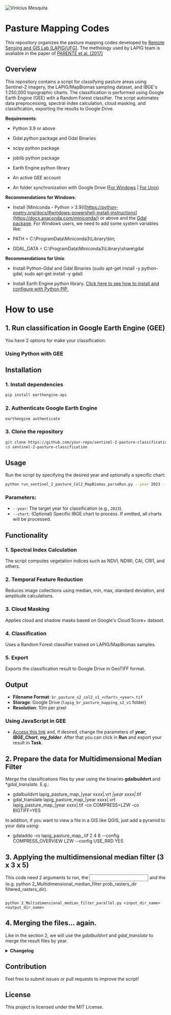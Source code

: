 ![Vinícius Mesquita](Logo_v2.png)

# Pasture Mapping Codes

This repository organizes the pasture mapping codes developed by [Remote Sensing and GIS Lab (LAPIG/UFG)](https://www.lapig.iesa.ufg.br/). The methology used by LAPIG team is avaliable in the paper of [PARENTE et al. (2017)](https://www.sciencedirect.com/science/article/pii/S0034425719303207) 

## Overview
This repository contains a script for classifying pasture areas using Sentinel-2 imagery, the LAPIG/MapBiomas sampling dataset, and IBGE's 1:250,000 topographic charts. The classification is performed using Google Earth Engine (GEE) with a Random Forest classifier. The script automates data preprocessing, spectral index calculation, cloud masking, and classification, exporting the results to Google Drive.


**Requirements**:

* Python 3.9 or above
  
* Gdal python package and Gdal Binaries
  
* scipy python package

* joblib python package
  
* Earth Engine python library

* An active GEE account
  
* An folder synchronization with Google Drive ([For Windows](https://www.google.com/drive/download/) | [For Unix](https://github.com/odeke-em/drive))
  
**Recommendations for Windows**: 
* Install [Miniconda - Python > 3.9]([https://python-poetry.org/docs/#windows-powershell-install-instructions](https://docs.anaconda.com/miniconda/) or above and the [Gdal package](https://anaconda.org/conda-forge/gdal). For Windows users, we need to add some system variables like:
      
* PATH =  C:\ProgramData\Miniconda3\Library\bin;
* GDAL_DATA = C:\ProgramData\Miniconda3\Library\share\gdal
  
**Recommendations for Unix**:

* Install Python-Gdal and Gdal Binaries (sudo apt-get install -y python-gdal; sudo apt-get install -y gdal)

* Install Earth Engine python library. [Click here to see how to install and configure with Python PIP.](https://developers.google.com/earth-engine/guides/python_install )

# How to use

## 1. Run classification in Google Earth Engine (GEE)

You have 2 options for make your classification:

### Using Python with GEE

## Installation
### 1. Install dependencies
```bash
pip install earthengine-api
```

### 2. Authenticate Google Earth Engine
```bash
earthengine authenticate
```

### 3. Clone the repository
```bash
git clone https://github.com/your-repo/sentinel-2-pasture-classification.git
cd sentinel-2-pasture-classification
```

## Usage
Run the script by specifying the desired year and optionally a specific chart:
```bash
python run_sentinel_2_pasture_Col2_MapBiomas_parseRun.py --year 2023 --chart SE-22-X-A
```

### Parameters:
- `--year`: The target year for classification (e.g., `2023`).
- `--chart`: (Optional) Specific IBGE chart to process. If omitted, all charts will be processed.

## Functionality
### 1. Spectral Index Calculation
The script computes vegetation indices such as NDVI, NDWI, CAI, CRI1, and others.

### 2. Temporal Feature Reduction
Reduces image collections using median, min, max, standard deviation, and amplitude calculations.

### 3. Cloud Masking
Applies cloud and shadow masks based on Google's Cloud Score+ dataset.

### 4. Classification
Uses a Random Forest classifier trained on LAPIG/MapBiomas samples.

### 5. Export
Exports the classification result to Google Drive in GeoTIFF format.

## Output
- **Filename Format**: `br_pasture_s2_col2_v1_<chart>_<year>.tif`
- **Storage**: Google Drive (`lapig_br_pasture_mapping_s2_v1` folder)
- **Resolution**: 10m per pixel

### Using JavaScript in GEE

* [Access this link](https://code.earthengine.google.com/308ef5da906db6b588c466d45b925f3b) and, if desired, change the parameters of ***year***, ***IBGE_Chart***, ***my_folder***. After that you can click in **Run** and export your result in **Task**.

## 2. Prepare the data for Multidimensional Median Filter

Merge the classifications files by year using the binaries **gdalbuildvrt** and **gdal_translate*. E.g.:

* gdalbuildvrt lapig_pasture_map_|year xxxx|.vrt *_|year xxxx|_*.tif
* gdal_translate lapig_pasture_map_|year xxxx|.vrt lapig_pasture_map_|year xxxx|.tif -co COMPRESS=LZW -co BIGTIFF=YES

In addition, if you want to view a file in a GIS like QGIS, just add a pyramid to your data using:

* gdaladdo -ro lapig_pasture_map_<year xxxx>.tif 2 4 8 --config COMPRESS_OVERVIEW LZW --config USE_RRD YES

## 3. Applying the multidimensional median filter (3 x 3 x 5)

This code need 2 arguments to run, the **<input directory>** and the **<output directory>** (e.g. python 2_Multidimensional_median_filter prob_rasters_dir filtered_rasters_dir).

```shell

python 2_Multidimensional_median_filter_parallel.py <input_dir_name> <output_dir_name>

```

## 4. Merging the files... again.

Like in the section 2, we will use the *gdalbuildvrt* and *gdal_translate* to merge the result files by year.

<details>
<summary> <b>Changelog</b> </summary>
<p>* Version 3.0 released (Github version)</p>
</details>

## Contribution
Feel free to submit issues or pull requests to improve the script!

## License
This project is licensed under the MIT License.
